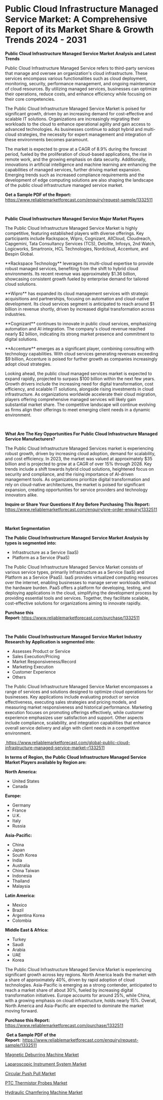 <p><h1>Public Cloud Infrastructure Managed Service Market: A Comprehensive Report of its Market Share & Growth Trends 2024 - 2031</h1></p><p><strong>Public Cloud Infrastructure Managed Service Market Analysis and Latest Trends</strong></p>
<p><p>Public Cloud Infrastructure Managed Service refers to third-party services that manage and oversee an organization's cloud infrastructure. These services encompass various functionalities such as cloud deployment, monitoring, security, performance management, and ongoing maintenance of cloud resources. By utilizing managed services, businesses can optimize their operations, reduce costs, and enhance efficiency while focusing on their core competencies.</p><p>The Public Cloud Infrastructure Managed Service Market is poised for significant growth, driven by an increasing demand for cost-effective and scalable IT solutions. Organizations are increasingly migrating their workloads to the cloud to enhance operational agility and gain access to advanced technologies. As businesses continue to adopt hybrid and multi-cloud strategies, the necessity for expert management and integration of these environments becomes paramount.</p><p>The market is expected to grow at a CAGR of 8.9% during the forecast period, fueled by the proliferation of cloud-based applications, the rise in remote work, and the growing emphasis on data security. Additionally, innovations in artificial intelligence and machine learning are enhancing the capabilities of managed services, further driving market expansion. Emerging trends such as increased compliance requirements and the development of edge computing solutions are also shaping the landscape of the public cloud infrastructure managed service market.</p></p>
<p><strong>Get a Sample PDF of the Report:&nbsp;</strong> <a href="https://www.reliablemarketforecast.com/enquiry/request-sample/1332511?utm_campaign=1110&utm_medium=2&utm_source=Github&utm_content=ia&utm_term=01102024&utm_id=public-cloud-infrastructure-managed-service">https://www.reliablemarketforecast.com/enquiry/request-sample/1332511</a></p>
<p>&nbsp;</p>
<p><strong>Public Cloud Infrastructure Managed Service Major Market Players</strong></p>
<p><p>The Public Cloud Infrastructure Managed Service Market is highly competitive, featuring established players with diverse offerings. Key participants include Rackspace, Wipro, Cognizant, AllCloud, Cloudreach, Capgemini, Tata Consultancy Services (TCS), Deloitte, Infosys, 2nd Watch, Logicworks, Smartronix, HCL Technologies, Nordcloud, Accenture, and Bespin Global.</p><p>**Rackspace Technology** leverages its multi-cloud expertise to provide robust managed services, benefiting from the shift to hybrid cloud environments. Its recent revenue was approximately $1.36 billion, showcasing consistent growth fueled by enterprise demand for tailored cloud solutions.</p><p>**Wipro** has expanded its cloud management services with strategic acquisitions and partnerships, focusing on automation and cloud-native development. Its cloud services segment is anticipated to reach around $1 billion in revenue shortly, driven by increased digital transformation across industries.</p><p>**Cognizant** continues to innovate in public cloud services, emphasizing automation and AI integration. The company's cloud revenue reached nearly $2 billion, indicating its strong market presence and commitment to digital solutions.</p><p>**Accenture** emerges as a significant player, combining consulting with technology capabilities. With cloud services generating revenues exceeding $9 billion, Accenture is poised for further growth as companies increasingly adopt cloud strategies.</p><p>Looking ahead, the public cloud managed services market is expected to expand rapidly, projected to surpass $100 billion within the next few years. Growth drivers include the increasing need for digital transformation, cost efficiency, and scalable IT solutions, alongside rising investments in cloud infrastructure. As organizations worldwide accelerate their cloud migration, players offering comprehensive managed services will likely gain substantial market share. The competitive landscape will continue evolving as firms align their offerings to meet emerging client needs in a dynamic environment.</p></p>
<p>&nbsp;</p>
<p><strong>What Are The Key Opportunities For Public Cloud Infrastructure Managed Service Manufacturers?</strong></p>
<p><p>The Public Cloud Infrastructure Managed Services market is experiencing robust growth, driven by increasing cloud adoption, demand for scalability, and cost efficiency. In 2023, the market was valued at approximately $35 billion and is projected to grow at a CAGR of over 15% through 2028. Key trends include a shift towards hybrid cloud solutions, heightened focus on security and compliance, and the rising importance of AI-driven management tools. As organizations prioritize digital transformation and rely on cloud-native architectures, the market is poised for significant expansion, creating opportunities for service providers and technology innovators alike.</p></p>
<p><strong>Inquire or Share Your Questions If Any Before Purchasing This Report:</strong> <a href="https://www.reliablemarketforecast.com/enquiry/pre-order-enquiry/1332511?utm_campaign=1110&utm_medium=2&utm_source=Github&utm_content=ia&utm_term=01102024&utm_id=public-cloud-infrastructure-managed-service">https://www.reliablemarketforecast.com/enquiry/pre-order-enquiry/1332511</a></p>
<p>&nbsp;</p>
<p><strong>Market Segmentation</strong></p>
<p><strong>The Public Cloud Infrastructure Managed Service Market Analysis by types is segmented into:</strong></p>
<p><ul><li>Infrastructure as a Service (IaaS)</li><li>Platform as a Service (PaaS)</li></ul></p>
<p><p>The Public Cloud Infrastructure Managed Service Market consists of various service types, primarily Infrastructure as a Service (IaaS) and Platform as a Service (PaaS). IaaS provides virtualized computing resources over the internet, enabling businesses to manage server workloads without the hardware burden. PaaS offers a platform for developing, testing, and deploying applications in the cloud, simplifying the development process by providing essential tools and services. Together, they facilitate scalable, cost-effective solutions for organizations aiming to innovate rapidly.</p></p>
<p><strong>Purchase this Report:&nbsp;</strong><a href="https://www.reliablemarketforecast.com/purchase/1332511?utm_campaign=1110&utm_medium=2&utm_source=Github&utm_content=ia&utm_term=01102024&utm_id=public-cloud-infrastructure-managed-service">https://www.reliablemarketforecast.com/purchase/1332511</a></p>
<p>&nbsp;</p>
<p><strong>The Public Cloud Infrastructure Managed Service Market Industry Research by Application is segmented into:</strong></p>
<p><ul><li>Assesses Product or Service</li><li>Sales Execution/Pricing</li><li>Market Responsiveness/Record</li><li>Marketing Execution</li><li>Customer Experience</li><li>Others</li></ul></p>
<p><p>The Public Cloud Infrastructure Managed Service Market encompasses a range of services and solutions designed to optimize cloud operations for businesses. Key applications include evaluating product or service effectiveness, executing sales strategies and pricing models, and measuring market responsiveness and historical performance. Marketing execution focuses on promoting offerings effectively, while customer experience emphasizes user satisfaction and support. Other aspects include compliance, scalability, and integration capabilities that enhance overall service delivery and align with client needs in a competitive environment.</p></p>
<p><a href="https://www.reliablemarketforecast.com/global-public-cloud-infrastructure-managed-service-market-r1332511?utm_campaign=1110&utm_medium=2&utm_source=Github&utm_content=ia&utm_term=01102024&utm_id=public-cloud-infrastructure-managed-service">&nbsp;https://www.reliablemarketforecast.com/global-public-cloud-infrastructure-managed-service-market-r1332511</a></p>
<p><strong>In terms of Region, the Public Cloud Infrastructure Managed Service Market Players available by Region are:</strong></p>
<p>
    <p> <strong> North America: </strong>
        <ul>
            <li>United States</li>
            <li>Canada</li>
        </ul>
        </p> 
    <p> <strong> Europe: </strong>
        <ul>
            <li>Germany</li>
            <li>France</li>
            <li>U.K.</li>
            <li>Italy</li>
            <li>Russia</li>
        </ul>
        </p> 
    <p> <strong> Asia-Pacific: </strong>
        <ul>
            <li>China</li>
            <li>Japan</li>
            <li>South Korea</li>
            <li>India</li>
            <li>Australia</li>
            <li>China Taiwan</li>
            <li>Indonesia</li>
            <li>Thailand</li>
            <li>Malaysia</li>
        </ul>
        </p> 
    <p> <strong> Latin America: </strong>
        <ul>
            <li>Mexico</li>
            <li>Brazil</li>
            <li>Argentina Korea</li>
            <li>Colombia</li>
        </ul>
        </p> 
    <p> <strong> Middle East & Africa: </strong>
        <ul>
            <li>Turkey</li>
            <li>Saudi</li>
            <li>Arabia</li>
            <li>UAE</li>
            <li>Korea</li>
        </ul>
    </p>
    </p>
<p><p>The Public Cloud Infrastructure Managed Service Market is experiencing significant growth across key regions. North America leads the market with a share of approximately 40%, driven by rapid adoption of cloud technologies. Asia-Pacific is emerging as a strong contender, anticipated to reach a market share of about 30%, fueled by increasing digital transformation initiatives. Europe accounts for around 25%, while China, with a growing emphasis on cloud infrastructure, holds nearly 15%. Overall, North America and Asia-Pacific are expected to dominate the market moving forward.</p></p>
<p><strong>Purchase this Report: </strong><a href="https://www.reliablemarketforecast.com/purchase/1332511?utm_campaign=1110&utm_medium=2&utm_source=Github&utm_content=ia&utm_term=01102024&utm_id=public-cloud-infrastructure-managed-service">https://www.reliablemarketforecast.com/purchase/1332511</a></p>
<p>&nbsp;<strong>Get a Sample PDF of the Report:&nbsp;&nbsp;</strong><a href="https://www.reliablemarketforecast.com/enquiry/request-sample/1332511?utm_campaign=1110&utm_medium=2&utm_source=Github&utm_content=ia&utm_term=01102024&utm_id=public-cloud-infrastructure-managed-service">https://www.reliablemarketforecast.com/enquiry/request-sample/1332511</a></p>
<p><strong></strong></p>
<p><p><a href="https://www.linkedin.com/pulse/strategic-market-insights-navigating-global-magnetic-deburring-tyfue?utm_campaign=1110&utm_medium=2&utm_source=Github&utm_content=ia&utm_term=01102024&utm_id=public-cloud-infrastructure-managed-service">Magnetic Deburring Machine Market</a></p><p><a href="https://github.com/benjigwozdzus/Market-Research-Report-List-1/blob/main/laparoscopic-instrument-system-market.md?utm_campaign=1110&utm_medium=2&utm_source=Github&utm_content=ia&utm_term=01102024&utm_id=public-cloud-infrastructure-managed-service">Laparoscopic Instrument System Market</a></p><p><a href="https://issuu.com/reportprime-2/docs/circular-push-pull-market-size-2030_b1eb751d66f78a?utm_campaign=1110&utm_medium=2&utm_source=Github&utm_content=ia&utm_term=01102024&utm_id=public-cloud-infrastructure-managed-service">Circular Push Pull Market</a></p><p><a href="https://issuu.com/reportprime-2/docs/ptc-thermistor-probes-market-size-2_44fa476ca7b06c?utm_campaign=1110&utm_medium=2&utm_source=Github&utm_content=ia&utm_term=01102024&utm_id=public-cloud-infrastructure-managed-service">PTC Thermistor Probes Market</a></p><p><a href="https://www.linkedin.com/pulse/how-hydraulic-chamfering-machine-market-changing-from-2024-flqme?utm_campaign=1110&utm_medium=2&utm_source=Github&utm_content=ia&utm_term=01102024&utm_id=public-cloud-infrastructure-managed-service">Hydraulic Chamfering Machine Market</a></p></p>